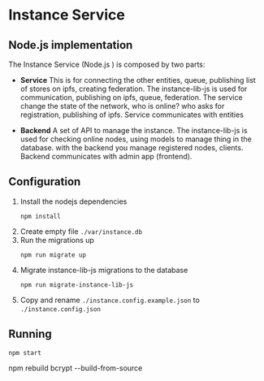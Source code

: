 # Instance Service
## Node.js implementation
The Instance Service (Node.js ) is composed by two parts:

* **Service** This is for connecting the other entities, queue, publishing list of stores on ipfs, creating federation. The instance-lib-js is used for communication, publishing on ipfs, queue, federation. The service change the state of the network, who is online? who asks for registration, publishing of ipfs. Service communicates with entities


* **Backend** A set of API to manage the instance. The instance-lib-js is used for checking online nodes, using models to manage thing in the database. with the backend you manage registered nodes, clients. Backend communicates with admin app (frontend).

## Configuration
1. Install the nodejs dependencies
    ```
    npm install
    ```
2. Create empty file `./var/instance.db`
3. Run the migrations up
    ```
    npm run migrate up
    ```
4. Migrate instance-lib-js migrations to the database
    ```
    npm run migrate-instance-lib-js
    ```
5. Copy and rename  `./instance.config.example.json` to `./instance.config.json`

## Running
```
npm start
```

npm rebuild bcrypt --build-from-source